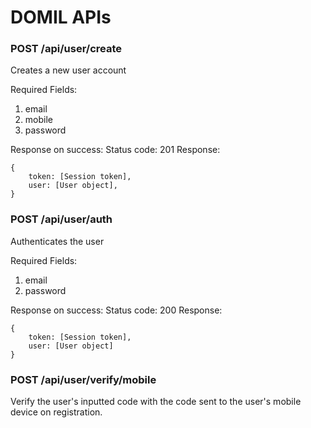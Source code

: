# DOMIL APIs

### POST /api/user/create
Creates a new user account

Required Fields:
1. email
2. mobile
3. password

Response on success:
Status code: 201
Response:
```
{
    token: [Session token],
    user: [User object],
}
```

### POST /api/user/auth
Authenticates the user

Required Fields:
1. email
2. password

Response on success:
Status code: 200
Response:
```
{
    token: [Session token],
    user: [User object]
}
```

### POST /api/user/verify/mobile
Verify the user's inputted code with the code sent to the user's mobile device on registration.
